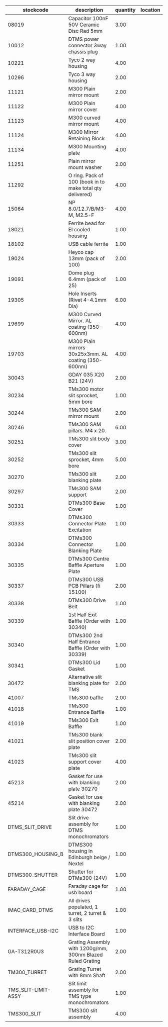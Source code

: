 |stockcode|description|quantity|location|
|---------|-----------|--------|--------|
|08019|Capacitor 100nF 50V Ceramic Disc Rad 5mm|3.00||
|10012|DTMS power connector 3way chassis plug|1.00||
|10221|Tyco 2 way housing|4.00||
|10296|Tyco 3 way housing|2.00||
|11121|M300 Plain mirror mount|2.00||
|11122|M300 Plain mirror cover|4.00||
|11123|M300 curved mirror mount|4.00||
|11124|M300 Mirror Retaining Block|4.00||
|11134|M300 Mounting plate|4.00||
|11251|Plain mirror mount washer|2.00||
|11292|O ring. Pack of 100 (book in to make total qty delivered)|4.00||
|15064|NP 8.0/12.7/B/M3-M, M2.5-F|4.00||
|18021|Ferrite bead for EI cooled housing|1.00||
|18102|USB cable ferrite|1.00||
|19024|Heyco cap 13mm (pack of 100)|2.00||
|19091|Dome plug 6.4mm (pack of 25)|1.00||
|19305|Hole Inserts (Rivet 4-4.1mm Dia)|6.00||
|19699|M300 Curved Mirror.  AL coating (350-600nm)|4.00||
|19703|M300 Plain mirrors 30x25x3mm.  AL coating (350-600nm)|4.00||
|30043|GDAY 035 X20 B21 (24V)|2.00||
|30234|TMs300 motor slit sprocket, 5mm bore|1.00||
|30244|TMs300 SAM mirror mount|2.00||
|30246|TMs300 SAM pillars. M4 x 20.|6.00| |
|30251|TMs300 slit body cover|3.00||
|30252|TMs300 slit sprocket, 4mm bore|5.00||
|30270|TMs300 slit blanking plate|2.00||
|30297|TMs300 SAM support|2.00||
|30331|DTMs300 Base Cover|1.00||
|30333|DTMs300 Connector Plate Excitation|1.00||
|30334|DTMs300 Connector Blanking Plate|1.00||
|30335|DTMs300 Centre Baffle Aperture Plate|1.00||
|30337|DTMs300 USB PCB Pillars (fi 15100)|2.00||
|30338|DTMs300 Drive Belt|1.00||
|30339|1st Half Exit Baffle (Order with 30340)|1.00||
|30340|DTMs300 2nd Half Entrance Baffle (Order with 30339)|1.00||
|30341|DTMs300 Lid Gasket|1.00||
|30472|Alternative slit blanking plate for TMS|2.00||
|41007|TMs300 baffle|2.00||
|41018|TMs300 Entrance Baffle|1.00||
|41019|TMs300 Exit Baffle|1.00||
|41021|TMs300 blank slit position cover plate|2.00||
|41023|TMs300 slit support cover plate|4.00||
|45213|Gasket for use with blanking plate 30270|2.00||
|45214|Gasket for use with blanking plate 30472|2.00||
|DTMS_SLIT_DRIVE|Slit drive assembly for DTMS monochromators|1.00||
|DTMS300_HOUSING_B|DTMS300 housing in Edinburgh beige / Nextel|1.00||
|DTMS300_SHUTTER|Shutter for DTMs300 (24V)|1.00||
|FARADAY_CAGE|Faraday cage for usb board|1.00||
|IMAC_CARD_DTMS|All drives populated, 1 turret, 2 turret & 3 slits|1.00||
|INTERFACE_USB-I2C|USB to I2C Interface Board|1.00||
|GA-T312R0U3|Grating Assembly with 1200g/mm, 300nm Blazed Ruled Grating|2.00||
|TM300_TURRET|Grating Turret with 8mm Shaft|2.00||
|TMS_SLIT-LIMIT-ASSY|Slit limit assembly for TMS type monochromators|1.00||
|TMS300_SLIT|TMS300 slit assembly|4.00||
